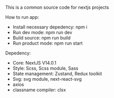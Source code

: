 This is a common source code for nextjs projects

How to run app:

- Install necessary depedency: npm i
- Run dev mode: npm run dev
- Build source: npm run build
- Run product mode: npm run start

Depedency:

- Core: NextJS V14.0.1
- Style: Scss, Scss module, Sass
- State management: Zustand, Redux toolkit
- Svg: svg module, next-react-svg
- axios
- classname compiler: clsx
